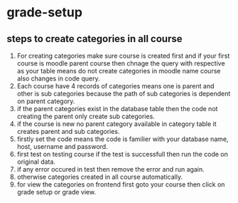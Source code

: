 # grade-setup
## steps to create categories in all course
1. For creating categories make sure course is created first and if your first course is moodle parent course then chnage the query with respective as your table means do not create categories in moodle name course also changes in code query. 
2. Each course have 4 records of categories means one is parent and other is sub categories because the path of sub categories is dependent on parent category.
3. if the parent categories exist in the database table then the code not creating the parent only create sub categories.
4. if the course is new no parent category available in category table it creates parent and sub categories.
5. firstly set the code means the code is familier with your database name, host, username and password.
6. first test on testing course if the test is successfull then run the code on original data.
7. if any error occured in test then remove the error and run again.
8. otherwise categories created in all course automatically.
9. for view the categories on frontend first goto your course then click on grade setup or grade view.   

